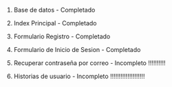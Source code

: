 1. Base de datos - Completado
3. Index Principal -    Completado
4. Formulario Registro - Completado
5. Formulario de Inicio de Sesion - Completado


6. Recuperar contraseña por correo - Incompleto !!!!!!!!!!
2. Historias de usuario - Incompleto !!!!!!!!!!!!!!!!!!!!


    